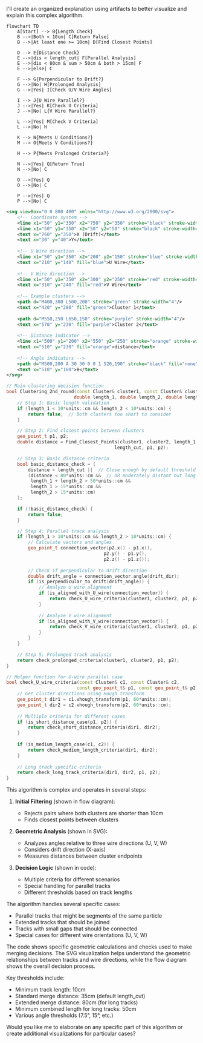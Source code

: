 I'll create an organized explanation using artifacts to better visualize and explain this complex algorithm.



```mermaid
flowchart TD
    A[Start] --> B{Length Check}
    B -->|Both < 10cm| C[Return False]
    B -->|At least one >= 10cm| D[Find Closest Points]
    
    D --> E{Distance Check}
    E -->|dis < length_cut| F[Parallel Analysis]
    E -->|dis < 80cm & sum > 50cm & both > 15cm| F
    E -->|else| C
    
    F --> G{Perpendicular to Drift?}
    G -->|No| H[Prolonged Analysis]
    G -->|Yes| I[Check U/V Wire Angles]
    
    I --> J{U Wire Parallel?}
    J -->|Yes| K[Check U Criteria]
    J -->|No| L{V Wire Parallel?}
    
    L -->|Yes| M[Check V Criteria]
    L -->|No| H
    
    K --> N{Meets U Conditions?}
    M --> O{Meets V Conditions?}
    
    H --> P{Meets Prolonged Criteria?}
    
    N -->|Yes| Q[Return True]
    N -->|No| C
    
    O -->|Yes| Q
    O -->|No| C
    
    P -->|Yes| Q
    P -->|No| C

```

```svg
<svg viewBox="0 0 800 400" xmlns="http://www.w3.org/2000/svg">
    <!-- Coordinate system -->
    <line x1="50" y1="350" x2="750" y2="350" stroke="black" stroke-width="2"/>
    <line x1="50" y1="350" x2="50" y2="50" stroke="black" stroke-width="2"/>
    <text x="760" y="350">X (Drift)</text>
    <text x="30" y="40">Y</text>
    
    <!-- U Wire direction -->
    <line x1="50" y1="350" x2="200" y2="150" stroke="blue" stroke-width="2" stroke-dasharray="5,5"/>
    <text x="210" y="140" fill="blue">U Wire</text>
    
    <!-- V Wire direction -->
    <line x1="50" y1="350" x2="300" y2="250" stroke="red" stroke-width="2" stroke-dasharray="5,5"/>
    <text x="310" y="240" fill="red">V Wire</text>
    
    <!-- Example clusters -->
    <path d="M400,300 L500,200" stroke="green" stroke-width="4"/>
    <text x="420" y="280" fill="green">Cluster 1</text>
    
    <path d="M550,250 L650,150" stroke="purple" stroke-width="4"/>
    <text x="570" y="230" fill="purple">Cluster 2</text>
    
    <!-- Distance indicator -->
    <line x1="500" y1="200" x2="550" y2="250" stroke="orange" stroke-width="1" stroke-dasharray="3,3"/>
    <text x="510" y="230" fill="orange">distance</text>
    
    <!-- Angle indicators -->
    <path d="M500,200 A 30 30 0 0 1 520,190" stroke="black" fill="none"/>
    <text x="510" y="180">θ</text>
</svg>

```

```cpp
// Main clustering decision function
bool Clustering_2nd_round(const Cluster& cluster1, const Cluster& cluster2,
                         double length_1, double length_2, double length_cut) {
    // Step 1: Basic length validation
    if (length_1 < 10*units::cm && length_2 < 10*units::cm) {
        return false;  // Both clusters too short to consider
    }

    // Step 2: Find closest points between clusters
    geo_point_t p1, p2;
    double distance = Find_Closest_Points(cluster1, cluster2, length_1, length_2, 
                                        length_cut, p1, p2);

    // Step 3: Basic distance criteria
    bool basic_distance_check = (
        distance < length_cut ||  // Close enough by default threshold
        (distance < 80*units::cm &&  // OR moderately distant but long tracks
         length_1 + length_2 > 50*units::cm &&
         length_1 > 15*units::cm && 
         length_2 > 15*units::cm)
    );

    if (!basic_distance_check) {
        return false;
    }

    // Step 4: Parallel track analysis
    if (length_1 > 10*units::cm && length_2 > 10*units::cm) {
        // Calculate vectors and angles
        geo_point_t connection_vector(p2.x() - p1.x(), 
                                    p2.y() - p1.y(), 
                                    p2.z() - p1.z());
        
        // Check if perpendicular to drift direction
        double drift_angle = connection_vector.angle(drift_dir);
        if (is_perpendicular_to_drift(drift_angle)) {
            // Analyze U wire alignment
            if (is_aligned_with_U_wire(connection_vector)) {
                return check_U_wire_criteria(cluster1, cluster2, p1, p2);
            }
            
            // Analyze V wire alignment
            if (is_aligned_with_V_wire(connection_vector)) {
                return check_V_wire_criteria(cluster1, cluster2, p1, p2);
            }
        }
    }

    // Step 5: Prolonged track analysis
    return check_prolonged_criteria(cluster1, cluster2, p1, p2);
}

// Helper function for U-wire parallel case
bool check_U_wire_criteria(const Cluster& c1, const Cluster& c2, 
                          const geo_point_t& p1, const geo_point_t& p2) {
    // Get cluster directions using Hough transform
    geo_point_t dir1 = c1.vhough_transform(p1, 60*units::cm);
    geo_point_t dir2 = c2.vhough_transform(p2, 60*units::cm);
    
    // Multiple criteria for different cases
    if (is_short_distance_case(p1, p2)) {
        return check_short_distance_criteria(dir1, dir2);
    }
    
    if (is_medium_length_case(c1, c2)) {
        return check_medium_length_criteria(dir1, dir2);
    }
    
    // Long track specific criteria
    return check_long_track_criteria(dir1, dir2, p1, p2);
}

```

This algorithm is complex and operates in several steps:

1. **Initial Filtering** (shown in flow diagram):
   - Rejects pairs where both clusters are shorter than 10cm
   - Finds closest points between clusters

2. **Geometric Analysis** (shown in SVG):
   - Analyzes angles relative to three wire directions (U, V, W)
   - Considers drift direction (X-axis)
   - Measures distances between cluster endpoints

3. **Decision Logic** (shown in code):
   - Multiple criteria for different scenarios
   - Special handling for parallel tracks
   - Different thresholds based on track lengths

The algorithm handles several specific cases:
- Parallel tracks that might be segments of the same particle
- Extended tracks that should be joined
- Tracks with small gaps that should be connected
- Special cases for different wire orientations (U, V, W)

The code shows specific geometric calculations and checks used to make merging decisions. The SVG visualization helps understand the geometric relationships between tracks and wire directions, while the flow diagram shows the overall decision process.

Key thresholds include:
- Minimum track length: 10cm
- Standard merge distance: 35cm (default length_cut)
- Extended merge distance: 80cm (for long tracks)
- Minimum combined length for long tracks: 50cm
- Various angle thresholds (7.5°, 15°, etc.)

Would you like me to elaborate on any specific part of this algorithm or create additional visualizations for particular cases?